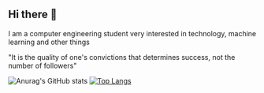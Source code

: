 ## Hi there 👋
I am a computer engineering student very interested in technology, machine learning and other things

"It is the quality of one's convictions that determines success, not the number of followers"
 
 
![Anurag's GitHub stats](https://github-readme-stats.vercel.app/api?username=d1p7&show_icons=true&theme=radical) [![Top Langs](https://github-readme-stats.vercel.app/api/top-langs/?username=anuraghazra&layout=compact)](https://github.com/anuraghazra/github-readme-stats)

